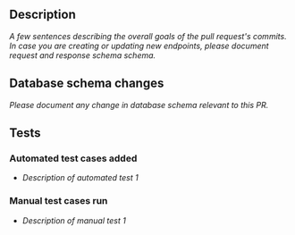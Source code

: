 ## Description
_A few sentences describing the overall goals of the pull request's commits. In case you are creating or updating new endpoints, please document request and response schema schema._

## Database schema changes

_Please document any change in database schema relevant to this PR._

## Tests

### Automated test cases added

- _Description of automated test 1_

### Manual test cases run

- _Description of manual test 1_